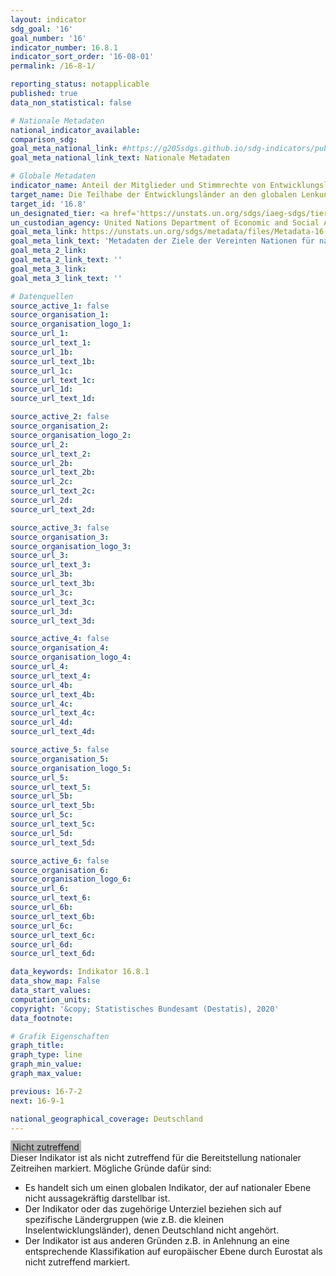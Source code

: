 ```yaml
---
layout: indicator
sdg_goal: '16'
goal_number: '16'
indicator_number: 16.8.1
indicator_sort_order: '16-08-01'
permalink: /16-8-1/

reporting_status: notapplicable
published: true
data_non_statistical: false

# Nationale Metadaten
national_indicator_available: 
comparison_sdg: 
goal_meta_national_link: #https://g205sdgs.github.io/sdg-indicators/public/MetaDe/16.8.1.pdf
goal_meta_national_link_text: Nationale Metadaten

# Globale Metadaten
indicator_name: Anteil der Mitglieder und Stimmrechte von Entwicklungsländern in internationalen Organisationen
target_name: Die Teilhabe der Entwicklungsländer an den globalen Lenkungsinstitutionen erweitern und verstärken
target_id: '16.8'
un_designated_tier: <a href='https://unstats.un.org/sdgs/iaeg-sdgs/tier-classification/' title='Klicken Sie hier um weitere Informationen zur UN-Tier-Klassifikation zu erhalten.'>Tier I</a>
un_custodian_agency: United Nations Department of Economic and Social Affairs - Financing for Development Office (DESA - FFDO)
goal_meta_link: https://unstats.un.org/sdgs/metadata/files/Metadata-16-08-01.pdf
goal_meta_link_text: 'Metadaten der Ziele der Vereinten Nationen für nachhaltige Entwicklung'
goal_meta_2_link: 
goal_meta_2_link_text: ''
goal_meta_3_link: 
goal_meta_3_link_text: ''

# Datenquellen
source_active_1: false
source_organisation_1: 
source_organisation_logo_1: 
source_url_1: 
source_url_text_1: 
source_url_1b: 
source_url_text_1b: 
source_url_1c: 
source_url_text_1c: 
source_url_1d: 
source_url_text_1d: 

source_active_2: false
source_organisation_2: 
source_organisation_logo_2: 
source_url_2: 
source_url_text_2: 
source_url_2b: 
source_url_text_2b: 
source_url_2c: 
source_url_text_2c: 
source_url_2d: 
source_url_text_2d: 

source_active_3: false
source_organisation_3: 
source_organisation_logo_3: 
source_url_3: 
source_url_text_3: 
source_url_3b: 
source_url_text_3b: 
source_url_3c: 
source_url_text_3c: 
source_url_3d: 
source_url_text_3d: 

source_active_4: false
source_organisation_4: 
source_organisation_logo_4: 
source_url_4: 
source_url_text_4: 
source_url_4b: 
source_url_text_4b: 
source_url_4c: 
source_url_text_4c: 
source_url_4d: 
source_url_text_4d: 

source_active_5: false
source_organisation_5: 
source_organisation_logo_5: 
source_url_5: 
source_url_text_5: 
source_url_5b: 
source_url_text_5b: 
source_url_5c: 
source_url_text_5c: 
source_url_5d: 
source_url_text_5d: 

source_active_6: false
source_organisation_6: 
source_organisation_logo_6: 
source_url_6: 
source_url_text_6: 
source_url_6b: 
source_url_text_6b: 
source_url_6c: 
source_url_text_6c: 
source_url_6d: 
source_url_text_6d: 

data_keywords: Indikator 16.8.1
data_show_map: False
data_start_values: 
computation_units: 
copyright: '&copy; Statistisches Bundesamt (Destatis), 2020'
data_footnote: 

# Grafik Eigenschaften
graph_title: 
graph_type: line
graph_min_value: 
graph_max_value: 

previous: 16-7-2
next: 16-9-1

national_geographical_coverage: Deutschland
---
```


<span style="background-color:#B7B7B7;padding-bottom: 1px;padding-top: 2px;padding-left: 3px;padding-right: 3px;"> Nicht zutreffend </span><br>
Dieser Indikator ist als nicht zutreffend für die Bereitstellung nationaler Zeitreihen markiert. Mögliche Gründe dafür sind:
-	Es handelt sich um einen globalen Indikator, der auf nationaler Ebene nicht aussagekräftig darstellbar ist.
-	Der Indikator oder das zugehörige Unterziel beziehen sich auf spezifische Ländergruppen  (wie z.B. die kleinen Inselentwicklungsländer), denen Deutschland nicht angehört.
-	Der Indikator ist aus anderen Gründen z.B. in Anlehnung an eine entsprechende Klassifikation auf europäischer Ebene durch Eurostat als nicht zutreffend markiert.